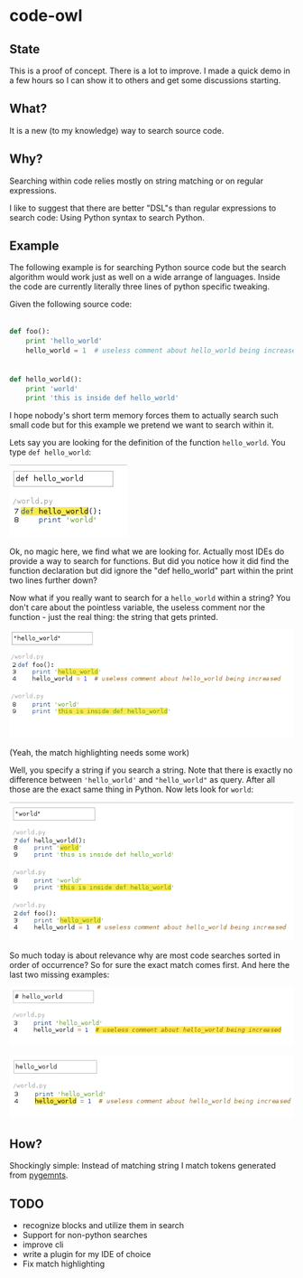code-owl
========

State
-----
This is a proof of concept.  There is a lot to improve.  I made a quick demo in a few hours so I can show it to others and get some discussions starting.

What?
-----

It is a new (to my knowledge) way to search source code.

Why?
----
Searching within code relies mostly on string matching or on regular expressions.

I like to suggest that there are better "DSL"s than regular expressions to search code: Using Python syntax to search Python.


Example
-------
The following example is for searching Python source code but the search algorithm would work just as well on a wide arrange of languages. Inside the code are currently literally three lines of python specific tweaking.


Given the following source code:

```python

def foo():
    print 'hello_world'
    hello_world = 1  # useless comment about hello_world being increased


def hello_world():
    print 'world'
    print 'this is inside def hello_world'
```


I hope nobody's short term memory forces them to actually search such small code but for this example we pretend we want to search within it.

Lets say you are looking for the definition of the function `hello_world`. You type `def hello_world`:

![search def hello_world](https://raw.githubusercontent.com/FlorianLudwig/code-owl/master/doc/search_1.png)


Ok, no magic here, we find what we are looking for.  Actually most IDEs do provide a way to search for functions.  But did you notice how it did find the function declaration but did ignore the "def hello_world" part within the print two lines further down?

Now what if you really want to search for a `hello_world` within a string? You don't care about the pointless variable, the useless comment nor the function - just the real thing: the string that gets printed.

![search "hello_world"](https://raw.githubusercontent.com/FlorianLudwig/code-owl/master/doc/search_2.png)

(Yeah, the match highlighting needs some work)

Well, you specify a string if you search a string. Note that there is exactly no difference between `'hello_world'` and `"hello_world"` as query.  After all those are the exact same thing in Python.  Now lets look for `world`:

![search "world"](https://raw.githubusercontent.com/FlorianLudwig/code-owl/master/doc/search_3.png)

So much today is about relevance why are most code searches sorted in order of occurrence?  So for sure the exact match comes first.  And here the last two missing examples:


![search # hello_world](https://raw.githubusercontent.com/FlorianLudwig/code-owl/master/doc/search_4.png)

![search hello_world](https://raw.githubusercontent.com/FlorianLudwig/code-owl/master/doc/search_5.png)


How?
----
Shockingly simple: Instead of matching string I match tokens generated from [pygemnts](http://pygments.org/).

TODO
----

 * recognize blocks and utilize them in search
 * Support for non-python searches
 * improve cli
 * write a plugin for my IDE of choice
 * Fix match highlighting
